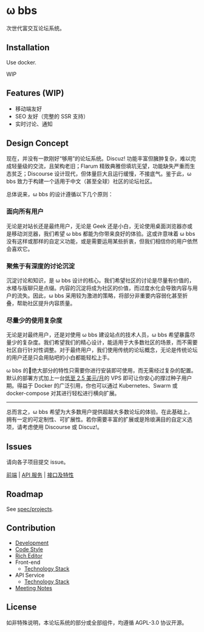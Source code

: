 # ω bbs

次世代富交互论坛系统。

## Installation

Use docker.

WIP

## Features (WIP)

* 移动端友好
* SEO 友好（完整的 SSR 支持）
* 实时讨论、通知

## Design Concept

现在，并没有一款刚好“够用”的论坛系统。Discuz! 功能丰富但臃肿复杂，难以完成轻量级的交流，且架构老旧；Flarum 精致典雅但填坑无望，功能缺失严重而生态贫乏；Discourse 设计现代，但体量巨大且运行缓慢，不接底气。鉴于此，ω bbs 致力于构建一个适用于中文（甚至全球）社区的论坛社区。

总体说来，ω bbs 的设计遵循以下几个原则：

### 面向所有用户

无论是对站长还是最终用户，无论是 Geek 还是小白，无论使用桌面浏览器亦或是移动浏览器，我们希望 ω bbs 都能为你带来良好的体验。这或许意味着 ω bbs 没有这样或那样的自定义功能，或是需要运用某些折衷，但我们相信你的用户依然会喜欢它。

### 聚焦于有深度的讨论沉淀

沉淀讨论和知识，是 ω bbs 设计的核心。我们希望社区的讨论是尽量有价值的，水楼与版聊只是点缀。内容的沉淀将成为社区的价值，而过度水化会导致内容与用户的流失。因此，ω bbs 采用较为激进的策略，将部分非重要内容弱化甚至折叠，帮助社区提升内容质量。

### 尽量少的使用复杂度

无论是对最终用户，还是对使用 ω bbs 建设站点的技术人员，ω bbs 希望暴露尽量少的复杂度。我们希望我们的精心设计，能适用于大多数社区的场景，而不需要社区自行针对性调整。对于最终用户，我们使用传统的论坛概念，无论是传统论坛的用户还是只会用贴吧的小白都能轻松上手。

ω bbs 的绝大部分的特性只需要你进行安装即可使用，而无需经过复杂的配置。默认的部署方式加上一台[低至 2.5 美元/月](https://www.vultr.com/?ref=6959761)的 VPS 即可让你安心的撑过种子用户期。得益于 Docker 的广泛引用，你也可以通过 Kubernetes、Swarm 或 docker-compose 对其进行轻松进行横向扩展。

----

总而言之，ω bbs 希望为大多数用户提供超越大多数论坛的体验。在此基础上，拥有一定的可定制性、可扩展性。若你需要丰富的扩展或是玲琅满目的自定义选项，请考虑使用 Discourse 或 Discuz!。

## Issues

请向各子项目提交 issue。

[前端](https://github.com/omega-bbs/mua) | [API 服务](https://github.com/omega-bbs/len) | [接口及特性](https://github.com/omega-bbs/spec)

## Roadmap

See [spec/projects](https://github.com/omega-bbs/spec/projects).

## Contribution

- [Development](./docs/development.md)
- [Code Style](./docs/code-style.md)
- [Rich Editor](./docs/rich-editor.md)
- Front-end
  - [Technology Stack](./docs/web/tech-stack.md)
- API Service
  - [Technology Stack](./docs/api/tech-stack.md)
- [Meeting Notes](./docs/meeting-notes.md)

## License

如非特殊说明，本论坛系统的部分或全部组件，均遵循 AGPL-3.0 协议开源。
